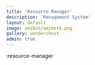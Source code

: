 ```yaml
---
title: 'Resource Manager'
description: 'Management System'
layout: default
image: amibot/amibot6.png
gallery: wonderchest
admin: true
---
```


:resource-manager
